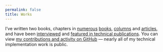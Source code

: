 ```yaml
---
permalink: false
title: Works
---
```


I’ve written two books, chapters in [numerous](https://www.goodreads.com/book/show/23466703-javascript-robotics) [books](https://www.goodreads.com/book/show/41732334-smashing-book-6), [columns](https://alistapart.com/author/lgardner/) and [articles](https://www.smashingmagazine.com/2016/02/making-a-service-worker/), and have been [interviewed](http://www.futureisnext.com/) and [featured in technical publications](https://www.creativebloq.com/web-design/lyza-gardner-keeping-pace-web-technologies-61620829). You can view [my contributions and activity on GitHub](https://github.com/lyzadanger) — nearly all of my technical implementation work is public.
